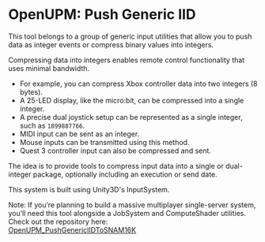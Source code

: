 # OpenUPM: Push Generic IID

This tool belongs to a group of generic input utilities that allow you to push data as integer events or compress binary values into integers.

Compressing data into integers enables remote control functionality that uses minimal bandwidth.

- For example, you can compress Xbox controller data into two integers (8 bytes).  
- A 25-LED display, like the micro:bit, can be compressed into a single integer.  
- A precise dual joystick setup can be represented as a single integer, such as `1899887766`.  
- MIDI input can be sent as an integer.  
- Mouse inputs can be transmitted using this method.  
- Quest 3 controller input can also be compressed and sent.  

The idea is to provide tools to compress input data into a single or dual-integer package, optionally including an execution or send date.  

This system is built using Unity3D's InputSystem.

Note: If you’re planning to build a massive multiplayer single-server system, you’ll need this tool alongside a JobSystem and ComputeShader utilities. Check out the repository here:  
[OpenUPM_PushGenericIIDToSNAM16K](https://github.com/EloiStree/OpenUPM_PushGenericIIDToSNAM16K.git)  
